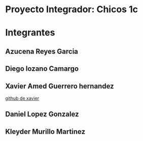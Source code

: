 # Proyecto Integrador: Chicos 1c

# Integrantes

## Azucena Reyes Garcia

## Diego lozano Camargo

## Xavier Amed Guerrero hernandez

[github de xavier](https://github.com/XavierGuerreroo)

## Daniel Lopez Gonzalez

## Kleyder Murillo Martinez